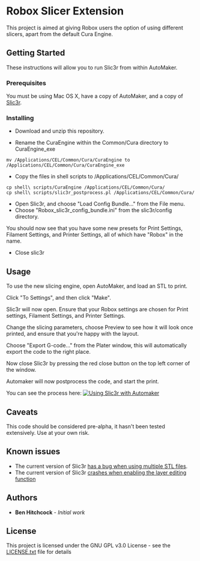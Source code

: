 # Robox Slicer Extension

This project is aimed at giving Robox users the option of using different slicers, apart from the default Cura Engine.

## Getting Started

These instructions will allow you to run Slic3r from within AutoMaker.

### Prerequisites

You must be using Mac OS X, have a copy of AutoMaker, and a copy of [Slic3r](https://github.com/prusa3d/Slic3r/releases).


### Installing

* Download and unzip this repository.

* Rename the CuraEngine within the Common/Cura directory to CuraEngine_exe
```
mv /Applications/CEL/Common/Cura/CuraEngine to /Applications/CEL/Common/Cura/CuraEngine_exe
```

* Copy the files in shell scripts to /Applications/CEL/Common/Cura/

```
cp shell\ scripts/CuraEngine /Applications/CEL/Common/Cura/
cp shell\ scripts/slic3r_postprocess.pl /Applications/CEL/Common/Cura/
```

* Open Slic3r, and choose "Load Config Bundle..." from the File menu.
* Choose "Robox_slic3r_config_bundle.ini" from the slic3r/config directory.

You should now see that you have some new presets for Print Settings, Filament Settings, and Printer Settings, all of which have "Robox" in the name. 

* Close slic3r

## Usage

To use the new slicing engine, open AutoMaker, and load an STL to print.  

Click "To Settings", and then click "Make".

Slic3r will now open.  Ensure that your Robox settings are chosen for Print settings, Filament Settings, and Printer Settings.

Change the slicing parameters, choose Preview to see how it will look once printed, and ensure that you're happy with the layout.

Choose "Export G-code..." from the Plater window, this will automatically export the code to the right place.

Now close Slic3r by pressing the red close button on the top left corner of the window.


Automaker will now postprocess the code, and start the print.

You can see the process here:
[![Using Slic3r with Automaker](http://img.youtube.com/vi/5YmH0T2vJbY/0.jpg)](http://www.youtube.com/watch?v=5YmH0T2vJbY "Automaker with slic3r on a Robox Dual")

## Caveats

This code should be considered pre-alpha, it hasn't been tested extensively.  Use at your own risk.

## Known issues

* The current version of Slic3r [has a bug when using multiple STL files](https://github.com/prusa3d/Slic3r/issues/313). 
* The current version of Slic3r [crashes when enabling the layer editing function](https://github.com/prusa3d/Slic3r/issues/315)

## Authors

* **Ben Hitchcock** - *Initial work*

## License

This project is licensed under the GNU GPL v3.0 License - see the [LICENSE.txt](LICENSE.txt) file for details
